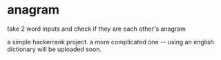 # anagram
take 2 word inputs and check if they are each other's anagram

a simple hackerrank project. a more complicated one -- using an english dictionary will be uploaded soon.
